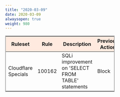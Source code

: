 ```yaml
---
title: "2020-03-09"
date: 2020-03-09
alwaysopen: true
weight: 980
---
```


<table style="border: solid 2px darkgrey; width:70%;">
    <thead style="background:#ffeadf;">
        <tr>
            <th>Ruleset</th>
            <th>Rule</th>
            <th>Description</th>
            <th>Previous Action</th>
            <th>New Action</th>
        </tr>
    </thead>
    <tbody>
        <tr>
            <td>Cloudflare Specials</td>
            <td>100162</td>
            <td>SQLi improvement on 'SELECT FROM TABLE' statements</td>
            <td>Block</td>
            <td>Block</td>
        </tr>
    </tbody>
</table>
